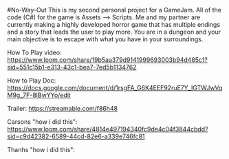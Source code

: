 #No-Way-Out
This is my second personal project for a GameJam. All of the code (C#) for the game is Assets --> Scripts. 
Me and my partner are currently making a highly developed horror game that has multiple endings and a story that leads the user to play more.
You are in a dungeon and your main objective is to escape with what you have in your surroundings.

How To Play video: https://www.loom.com/share/19b5aa379d9141999693003b94d485c1?sid=551c15b1-e313-43c1-bea7-7ed5b1134762

How to Play Doc: https://docs.google.com/document/d/1rsgFA_G6K4EEF92ruE7Y_IGTWJwVqM9g_7F-8lBwYYo/edit

Trailer: https://streamable.com/f86h48

Carsons "how i did this": https://www.loom.com/share/4814e497194340fc9de4c04f3844cbdd?sid=c9d42382-6589-44cd-82e6-a339e746fc81

Thanhs "how i did this": 
